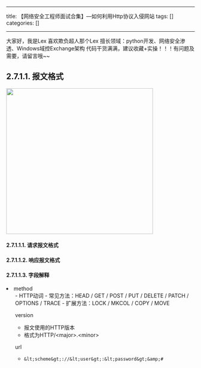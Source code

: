 
--- 
title:  【网络安全工程师面试合集】—如何利用Http协议入侵网站 
tags: []
categories: [] 

---
>  
 大家好，我是Lex 喜欢欺负超人那个Lex 
 擅长领域：python开发、网络安全渗透、Windows域控Exchange架构 
 代码干货满满，建议收藏+实操！！！有问题及需要，请留言哦~~ 


## 2.7.1.1. 报文格式

<img alt="" height="389" src="https://img-blog.csdnimg.cn/15c6d04629e9467fa03513fc86a505bc.gif" width="392">



#### 2.7.1.1.1. 请求报文格式

#### 2.7.1.1.2. 响应报文格式

#### 2.7.1.1.3. 字段解释

 <li> method 
  <ul>
   - HTTP动词
   - 常见方法：HEAD / GET / POST / PUT / DELETE / PATCH / OPTIONS / TRACE
   - 扩展方法：LOCK / MKCOL / COPY / MOVE
  
version

   - 报文使用的HTTP版本
   - 格式为HTTP/&lt;major&gt;.&lt;minor&gt;
  
url

   - `&lt;scheme&gt;://&lt;user&gt;:&lt;password&gt;&amp;#`
  
